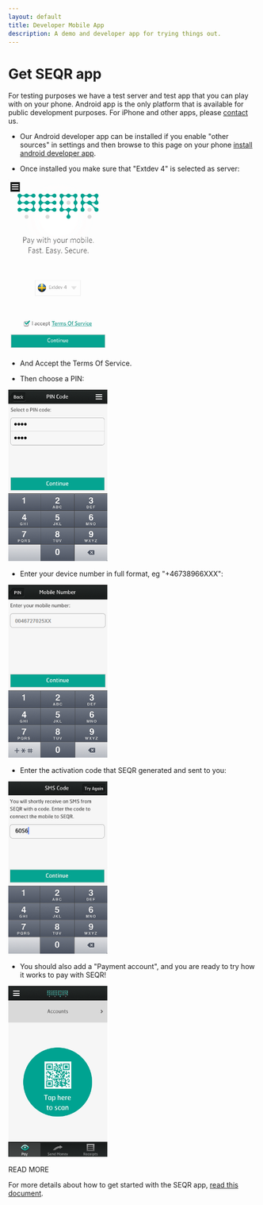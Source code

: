 ```yaml
---
layout: default
title: Developer Mobile App
description: A demo and developer app for trying things out. 
---
```


Get SEQR app
=============

For testing purposes we have a test server and test app that you can play with
on your phone. Android app is the only platform that is available for public
 development purposes. For iPhone and other apps, please [contact](/contact) us.

* Our Android developer app can be installed if you enable "other sources" in 
settings and then browse to this page on your phone [install android developer
app](/downloads/se-qr-androidapp-demo-2.1.8.3-aligned.apk).

* Once installed you make sure that "Extdev 4" is selected as server:

<img src="/assets/images/devapp_pics/termsOfService.png" width="200px"/> 

* And Accept the Terms Of Service.

* Then choose a PIN:

<img src="/assets/images/devapp_pics/select_pin.png" width="200px"/> 

* Enter your device number in full format, eg "+46738966XXX": 

<img src="/assets/images/devapp_pics/phone_number2.png" width="200px"/> 

* Enter the activation code that SEQR generated and sent to you:

<img src="/assets/images/devapp_pics/test_smscode.png" width="200px"/>


* You should also add a "Payment account", and you are ready to try how it works to
pay with SEQR! 

<img src="/assets/images/devapp_pics/Accounts2.png" width="200px"/>




READ MORE

For more details about how to get started with the SEQR app,
<a href="/downloads/GettingStarted_SEQR_merchants_developer.pdf">read this document</a>.

